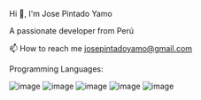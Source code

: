 Hi 👋, I'm Jose Pintado Yamo 

A passionate developer from Perú

📫 How to reach me josepintadoyamo@gmail.com


Programming Languages:

![image](https://user-images.githubusercontent.com/109483223/236314458-ceaac6fc-a56e-41e9-ade2-6d472368c947.png) ![image](https://user-images.githubusercontent.com/109483223/236314801-32098cbc-6bec-47e0-8388-fd6412e778ae.png) ![image](https://user-images.githubusercontent.com/109483223/236314835-ff433719-7696-487f-b0d2-bbbd4f91a687.png) ![image](https://user-images.githubusercontent.com/109483223/236314896-a01db6ed-7dc8-4c9b-90c1-cbfcf5f9196d.png) ![image](https://user-images.githubusercontent.com/109483223/236314986-32e216a4-a00f-41f2-8f7f-8c12faaeaf4a.png)
